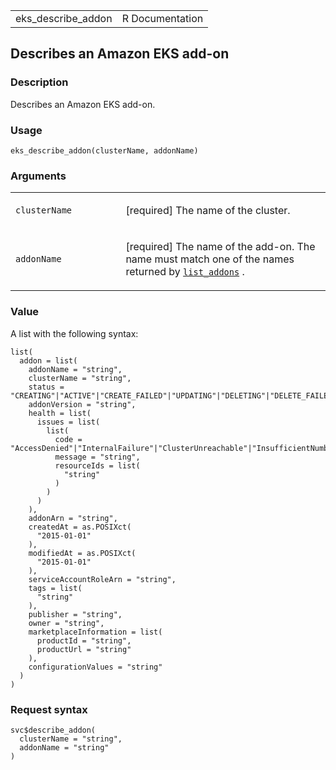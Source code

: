 <table style="width: 100%;">
<tbody>
<tr class="odd">
<td>eks_describe_addon</td>
<td style="text-align: right;">R Documentation</td>
</tr>
</tbody>
</table>

## Describes an Amazon EKS add-on

### Description

Describes an Amazon EKS add-on.

### Usage

    eks_describe_addon(clusterName, addonName)

### Arguments

<table>
<colgroup>
<col style="width: 35%" />
<col style="width: 65%" />
</colgroup>
<tbody>
<tr class="odd">
<td><code id="eks_describe_addon_:_clusterName">clusterName</code></td>
<td><p>[required] The name of the cluster.</p></td>
</tr>
<tr class="even">
<td><code id="eks_describe_addon_:_addonName">addonName</code></td>
<td><p>[required] The name of the add-on. The name must match one of the
names returned by <a
href="https://docs.aws.amazon.com/eks/latest/APIReference/API_ListAddons.html"><code>list_addons</code></a>
.</p></td>
</tr>
</tbody>
</table>

### Value

A list with the following syntax:

    list(
      addon = list(
        addonName = "string",
        clusterName = "string",
        status = "CREATING"|"ACTIVE"|"CREATE_FAILED"|"UPDATING"|"DELETING"|"DELETE_FAILED"|"DEGRADED"|"UPDATE_FAILED",
        addonVersion = "string",
        health = list(
          issues = list(
            list(
              code = "AccessDenied"|"InternalFailure"|"ClusterUnreachable"|"InsufficientNumberOfReplicas"|"ConfigurationConflict"|"AdmissionRequestDenied"|"UnsupportedAddonModification"|"K8sResourceNotFound",
              message = "string",
              resourceIds = list(
                "string"
              )
            )
          )
        ),
        addonArn = "string",
        createdAt = as.POSIXct(
          "2015-01-01"
        ),
        modifiedAt = as.POSIXct(
          "2015-01-01"
        ),
        serviceAccountRoleArn = "string",
        tags = list(
          "string"
        ),
        publisher = "string",
        owner = "string",
        marketplaceInformation = list(
          productId = "string",
          productUrl = "string"
        ),
        configurationValues = "string"
      )
    )

### Request syntax

    svc$describe_addon(
      clusterName = "string",
      addonName = "string"
    )
